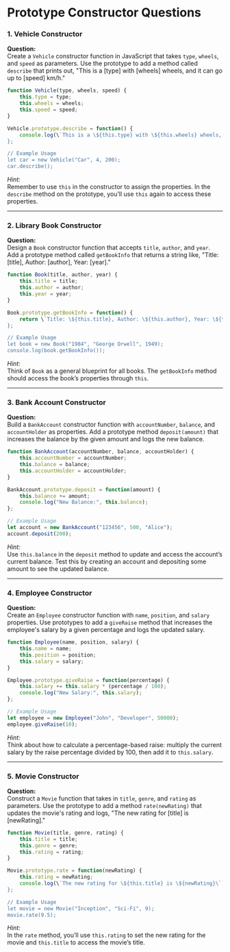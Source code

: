 
# Prototype Constructor Questions 

### 1. Vehicle Constructor

**Question:**  
Create a `Vehicle` constructor function in JavaScript that takes `type`, `wheels`, and `speed` as parameters. Use the prototype to add a method called `describe` that prints out, "This is a [type] with [wheels] wheels, and it can go up to [speed] km/h."

```javascript
function Vehicle(type, wheels, speed) {
    this.type = type;
    this.wheels = wheels;
    this.speed = speed;
}

Vehicle.prototype.describe = function() {
    console.log(\`This is a \${this.type} with \${this.wheels} wheels, and it can go up to \${this.speed} km/h.\`);
};

// Example Usage
let car = new Vehicle("Car", 4, 200);
car.describe();
```

*Hint:*  
Remember to use `this` in the constructor to assign the properties. In the `describe` method on the prototype, you’ll use `this` again to access these properties.

---

### 2. Library Book Constructor

**Question:**  
Design a `Book` constructor function that accepts `title`, `author`, and `year`. Add a prototype method called `getBookInfo` that returns a string like, "Title: [title], Author: [author], Year: [year]."

```javascript
function Book(title, author, year) {
    this.title = title;
    this.author = author;
    this.year = year;
}

Book.prototype.getBookInfo = function() {
    return \`Title: \${this.title}, Author: \${this.author}, Year: \${this.year}\`;
};

// Example Usage
let book = new Book("1984", "George Orwell", 1949);
console.log(book.getBookInfo());
```

*Hint:*  
Think of `Book` as a general blueprint for all books. The `getBookInfo` method should access the book’s properties through `this`.

---

### 3. Bank Account Constructor

**Question:**  
Build a `BankAccount` constructor function with `accountNumber`, `balance`, and `accountHolder` as properties. Add a prototype method `deposit(amount)` that increases the balance by the given amount and logs the new balance.

```javascript
function BankAccount(accountNumber, balance, accountHolder) {
    this.accountNumber = accountNumber;
    this.balance = balance;
    this.accountHolder = accountHolder;
}

BankAccount.prototype.deposit = function(amount) {
    this.balance += amount;
    console.log("New Balance:", this.balance);
};

// Example Usage
let account = new BankAccount("123456", 500, "Alice");
account.deposit(200);
```

*Hint:*  
Use `this.balance` in the `deposit` method to update and access the account’s current balance. Test this by creating an account and depositing some amount to see the updated balance.

---

### 4. Employee Constructor

**Question:**  
Create an `Employee` constructor function with `name`, `position`, and `salary` properties. Use prototypes to add a `giveRaise` method that increases the employee's salary by a given percentage and logs the updated salary.

```javascript
function Employee(name, position, salary) {
    this.name = name;
    this.position = position;
    this.salary = salary;
}

Employee.prototype.giveRaise = function(percentage) {
    this.salary += this.salary * (percentage / 100);
    console.log("New Salary:", this.salary);
};

// Example Usage
let employee = new Employee("John", "Developer", 50000);
employee.giveRaise(10);
```

*Hint:*  
Think about how to calculate a percentage-based raise: multiply the current salary by the raise percentage divided by 100, then add it to `this.salary`.

---

### 5. Movie Constructor

**Question:**  
Construct a `Movie` function that takes in `title`, `genre`, and `rating` as parameters. Use the prototype to add a method `rate(newRating)` that updates the movie's rating and logs, "The new rating for [title] is [newRating]."

```javascript
function Movie(title, genre, rating) {
    this.title = title;
    this.genre = genre;
    this.rating = rating;
}

Movie.prototype.rate = function(newRating) {
    this.rating = newRating;
    console.log(\`The new rating for \${this.title} is \${newRating}\`);
};

// Example Usage
let movie = new Movie("Inception", "Sci-Fi", 9);
movie.rate(9.5);
```

*Hint:*  
In the `rate` method, you’ll use `this.rating` to set the new rating for the movie and `this.title` to access the movie’s title.
